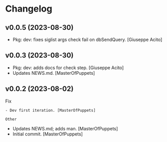Changelog
=========


v0.0.5 (2023-08-30)
-------------------
- Pkg: dev: fixes siglist args check fail on dbSendQuery. [Giuseppe
  Acito]


v0.0.3 (2023-08-30)
-------------------
- Pkg: dev: adds docs for check step. [Giuseppe Acito]
- Updates NEWS.md. [MasterOfPuppets]


v0.0.2 (2023-08-02)
-------------------

Fix
~~~
- Dev first iteration. [MasterOfPuppets]

Other
~~~~~
- Updates NEWS.md; adds man. [MasterOfPuppets]
- Initial commit. [MasterOfPuppets]


